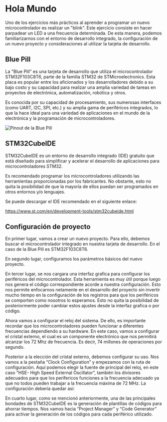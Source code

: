 # Hola Mundo
Uno de los ejercicios más prácticos al aprender a programar un nuevo microcontrolador es realizar un "blink". Este ejercicio consiste en hacer parpadear un LED a una frecuencia determinada. De esta manera, podemos familiarizarnos con el entorno de desarrollo integrado, la configuración de un nuevo proyecto y consideraciones al utilizar la tarjeta de desarrollo.

## Blue Pill
La "Blue Pill" es una tarjeta de desarrollo que utiliza el microcontrolador STM32F103C8T6, parte de la familia STM32 de STMicroelectronics. Esta placa es popular entre los aficionados y los desarrolladores debido a su bajo costo y su capacidad para realizar una amplia variedad de tareas en proyectos de electrónica, automatización, robótica y otros.

Es conocida por su capacidad de procesamiento, sus numerosas interfaces (como UART, I2C, SPI, etc.) y su amplia gama de periféricos integrados, lo que la hace ideal para una variedad de aplicaciones en el mundo de la electrónica y la programación de microcontroladores.

![Pinout de la Blue Pill](https://coytbarringer.com/wp-content/uploads/2017/12/800px-Bluepill_pinout.png)

## STM32CubeIDE
STM32CubeIDE es un entorno de desarrollo integrado (IDE) gratuito que está diseñado para simplificar y acelerar el desarrollo de aplicaciones para microcontroladores STM32.

Es recomendado programar los microcontroladores utilizando las herramientas proporcionadas por los fabricantes. No obstante, esto no quita la posibilidad de que la mayoría de ellos puedan ser programados en otros entornos y/o lenguajes.  

Se puede descargar el IDE recomendado en el siguiente enlace:

https://www.st.com/en/development-tools/stm32cubeide.html

## Configuración de proyecto
En primer lugar, vamos a crear un nuevo proyecto. Para ello, debemos buscar el microcontrolador integrado en nuestra tarjeta de desarrollo. En el caso de la Blue Pill es STM32F103C8T6. 

En segundo lugar, configuramos los parámetros básicos del nuevo proyecto. 

En tercer lugar, se nos cargara una interfaz grafica para configurar los periféricos del microcontrolador. Esta herramienta es muy útil porque luego nos genera el código correspondiente acorde a nuestra configuración. Esto nos permite enfocarnos netamente en el desarrollo del proyecto sin invertir mucho tiempo en la configuración de los registros para que los periféricos se comporten como nosotros lo esperamos. Esto no quita la posibilidad de posteriormente poder cambiar estos ajustes desde la interfaz grafica o por código. 

Ahora vamos a configurar el reloj del sistema. De ello, es importante recordar que los microcontroladores pueden funcionar a diferentes frecuencias dependiendo a su hardware. En este caso, vamos a configurar el cristal externo, el cual es un componente electrónico que nos permitirá alcanzar los 72 Mhz de frecuencia. Es decir, 74 millones de operaciones por segundo. 

Posterior a la elección del cristal externo, debemos configurar su uso. Nos vamos a la pestaña “Clock Configuration” y empezamos con la ruta de configuración. Aquí podemos elegir la fuente de principal del reloj, en este caso “HSE- High Speed External Oscillator”, también los divisores adecuados para que los perifericos funciones a la frecuencia adecuado ya que no todos pueden trabajar a la frecuencia máxima de 72 MHz. La configuración debería quedar así:   

En cuarto lugar, como se mencionó anteriormente, una de las principales bondades de STM32CubeIDE es la generación de plantillas de códigos para ahorrar tiempos. Nos vamos hacia “Project Manager” y “Code Generator” para activar la generación de los códigos para cada periférico utilizado. 

